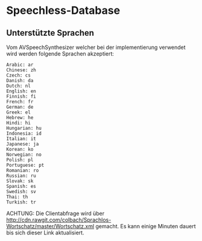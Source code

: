 # Speechless-Database

## Unterstützte Sprachen
Vom AVSpeechSynthesizer welcher bei der implementierung verwendet wird werden folgende Sprachen akzeptiert:

    Arabic: ar
    Chinese: zh
    Czech: cs
    Danish: da
    Dutch: nl
    English: en
    Finnish: fi
    French: fr
    German: de
    Greek: el
    Hebrew: he
    Hindi: hi
    Hungarian: hu
    Indonesia: id
    Italian: it
    Japanese: ja
    Korean: ko
    Norwegian: no
    Polish: pl
    Portuguese: pt
    Romanian: ro
    Russian: ru
    Slovak: sk
    Spanish: es
    Swedish: sv
    Thai: th
    Turkish: tr

ACHTUNG: Die Clientabfrage wird über http://cdn.rawgit.com/colbach/Sprachlos-Wortschatz/master/Wortschatz.xml gemacht. Es kann einige Minuten dauert bis sich dieser Link aktualisiert.
